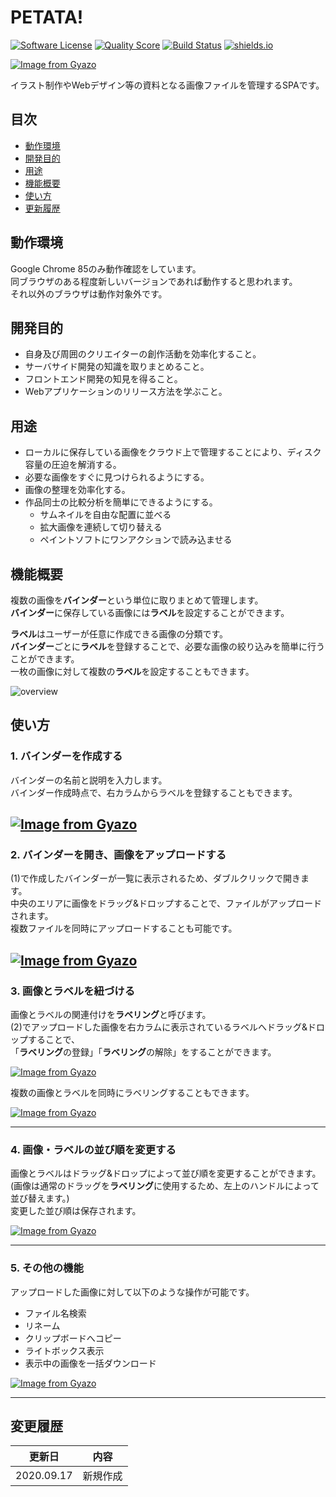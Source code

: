 # PETATA!

[![Software License](https://img.shields.io/badge/license-MIT-brightgreen.svg?style=flat-square)](LICENSE.md)
[![Quality Score](https://img.shields.io/scrutinizer/g/makura016/petata.svg?style=flat-square)](https://scrutinizer-ci.com/g/makura016/petata)
[![Build Status](https://scrutinizer-ci.com/g/makura016/petata/badges/build.png?b=master)](https://scrutinizer-ci.com/g/makura016/petata/build-status/master)
[![shields.io](https://img.shields.io/github/issues/makura016/petata)](https://github.com/makura016/petata/issues)

[![Image from Gyazo](https://i.gyazo.com/a13a97d1223044098ad574bc147c7413.png)](https://gyazo.com/a13a97d1223044098ad574bc147c7413)

イラスト制作やWebデザイン等の資料となる画像ファイルを管理するSPAです。  

## 目次
- [動作環境](#動作環境)
- [開発目的](#開発目的)
- [用途](#用途)
- [機能概要](#機能概要)
- [使い方](#使い方)
- [更新履歴](#更新履歴)

## 動作環境
Google Chrome 85のみ動作確認をしています。  
同ブラウザのある程度新しいバージョンであれば動作すると思われます。  
それ以外のブラウザは動作対象外です。

## 開発目的

- 自身及び周囲のクリエイターの創作活動を効率化すること。
- サーバサイド開発の知識を取りまとめること。
- フロントエンド開発の知見を得ること。
- Webアプリケーションのリリース方法を学ぶこと。

## 用途

- ローカルに保存している画像をクラウド上で管理することにより、ディスク容量の圧迫を解消する。
- 必要な画像をすぐに見つけられるようにする。
- 画像の整理を効率化する。
- 作品同士の比較分析を簡単にできるようにする。
  - サムネイルを自由な配置に並べる
  - 拡大画像を連続して切り替える
  - ペイントソフトにワンアクションで読み込ませる

## 機能概要
複数の画像を**バインダー**という単位に取りまとめて管理します。  
**バインダー**に保存している画像には**ラベル**を設定することができます。  

**ラベル**はユーザーが任意に作成できる画像の分類です。  
**バインダー**ごとに**ラベル**を登録することで、必要な画像の絞り込みを簡単に行うことができます。  
一枚の画像に対して複数の**ラベル**を設定することもできます。

![overview](https://user-images.githubusercontent.com/50965145/93464107-9bb93800-f923-11ea-9159-6b1c8ac8c9f5.png)

## 使い方
### 1. バインダーを作成する
バインダーの名前と説明を入力します。  
バインダー作成時点で、右カラムからラベルを登録することもできます。

[![Image from Gyazo](https://i.gyazo.com/47975355ce84a18c7aa69b3f9c5a893a.gif)](https://gyazo.com/47975355ce84a18c7aa69b3f9c5a893a)
---
### 2. バインダーを開き、画像をアップロードする
(1)で作成したバインダーが一覧に表示されるため、ダブルクリックで開きます。  
中央のエリアに画像をドラッグ&ドロップすることで、ファイルがアップロードされます。  
複数ファイルを同時にアップロードすることも可能です。

[![Image from Gyazo](https://i.gyazo.com/fdc55ff2961323ca637edc61b59c6116.gif)](https://gyazo.com/fdc55ff2961323ca637edc61b59c6116)
---
### 3. 画像とラベルを紐づける
画像とラベルの関連付けを**ラベリング**と呼びます。  
(2)でアップロードした画像を右カラムに表示されているラベルへドラッグ&ドロップすることで、  
「**ラベリング**の登録」「**ラベリング**の解除」をすることができます。

[![Image from Gyazo](https://i.gyazo.com/07d4dabf4ef50f1df2dc31d74ec17d34.gif)](https://gyazo.com/07d4dabf4ef50f1df2dc31d74ec17d34)
  

複数の画像とラベルを同時にラベリングすることもできます。

[![Image from Gyazo](https://i.gyazo.com/37144cd6bff0b30996a0107ebf9829b2.gif)](https://gyazo.com/37144cd6bff0b30996a0107ebf9829b2)

---
### 4. 画像・ラベルの並び順を変更する
画像とラベルはドラッグ&ドロップによって並び順を変更することができます。  
(画像は通常のドラッグを**ラベリング**に使用するため、左上のハンドルによって並び替えます。)  
変更した並び順は保存されます。  

[![Image from Gyazo](https://i.gyazo.com/198205e79409327773d4166053a1ce1a.gif)](https://gyazo.com/198205e79409327773d4166053a1ce1a)

---
### 5. その他の機能
アップロードした画像に対して以下のような操作が可能です。
- ファイル名検索
- リネーム
- クリップボードへコピー
- ライトボックス表示  
- 表示中の画像を一括ダウンロード

[![Image from Gyazo](https://i.gyazo.com/b4ab550b6b71d9ec6de3ca0ce80462b2.gif)](https://gyazo.com/b4ab550b6b71d9ec6de3ca0ce80462b2)

---
## 変更履歴
| 更新日 | 内容  |
| --- | --- |
| 2020.09.17 | 新規作成 |
